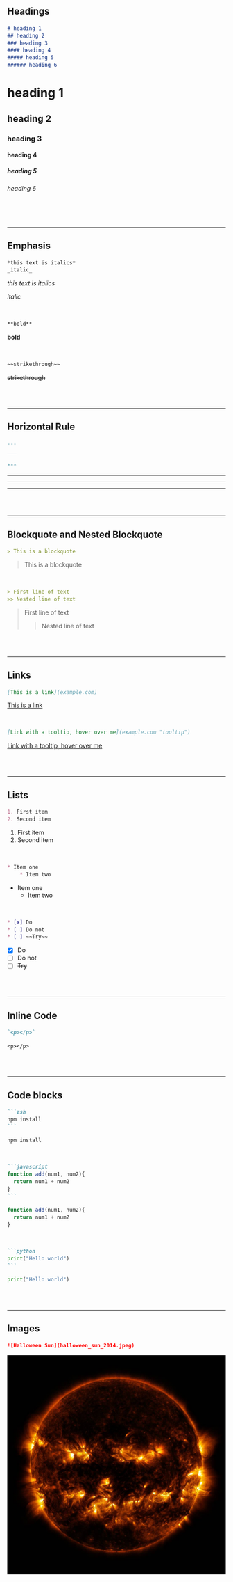 <!-- Headings -->
## Headings
```md
# heading 1
## heading 2
### heading 3
#### heading 4
##### heading 5
###### heading 6
```
# heading 1  
## heading 2 
### heading 3
#### heading 4
##### heading 5
###### heading 6

<br/>
<br/>

---
## Emphasis
<!-- Italics -->
```md
*this text is italics*
_italic_
```
*this text is italics*

_italic_

<br/>

<!-- Bold -->
```md
**bold**
```
**bold** 

<br/>

<!-- Strikethrough -->
```md
~~strikethrough~~
```
~~strikethrough~~

<br/>
<br/>

<!-- Horizontal Line -->
---
## Horizontal Rule
```md
---
___

***
```
--- 
___
***

<br/>
<br/>

---
## Blockquote and Nested Blockquote
<!-- Blockquote -->
```md
> This is a blockquote
```
> This is a blockquote

<br/>

<!-- Nested blockquote -->
```md
> First line of text
>> Nested line of text
```
> First line of text
>> Nested line of text

<br/>
<br/>

<!-- Links -->
---
## Links
```md
[This is a link](example.com)
```
[This is a link](example.com)

<br/>

```md
[Link with a tooltip, hover over me](example.com "tooltip")
```
[Link with a tooltip, hover over me](example.com "tooltip")

<br/>
<br/>

---
## Lists
<!-- Ordered List -->
```md
1. First item
2. Second item
```
1. First item
2. Second item

<br/>

<!-- Unordered List -->
```md
* Item one
    * Item two
```
* Item one
    * Item two

<br/>

<!-- Task list -->
```md
* [x] Do
* [ ] Do not
* [ ] ~~Try~~
```
* [x] Do
* [ ] Do not
* [ ] ~~Try~~

<br/>
<br/>

<!-- inline code block -->
---
## Inline Code
```md
`<p></p>`
```
`<p></p>`

<br/>
<br/>

---
## Code blocks
<!-- Zsh block -->
````md
```zsh
npm install
```
````
```zsh
npm install
```

<br/>

<!-- JS Block -->
````md
```javascript
function add(num1, num2){
  return num1 + num2
}
```
````
```javascript
function add(num1, num2){
  return num1 + num2
}
```

<br/>

<!-- Python block -->
````md
```python
print("Hello world")
```
````
```python
print("Hello world")
```

<br/>
<br/>

<!-- Images -->
---
## Images
```md
![Halloween Sun](halloween_sun_2014.jpeg)
```
![Halloween Sun](halloween_sun_2014.jpeg)